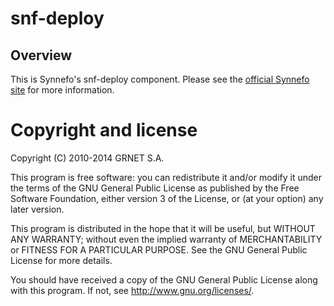 snf-deploy
==========

Overview
--------

This is Synnefo's snf-deploy component. Please see the [official Synnefo
site](http://www.synnefo.org) for more information.


Copyright and license
=====================

Copyright (C) 2010-2014 GRNET S.A.

This program is free software: you can redistribute it and/or modify
it under the terms of the GNU General Public License as published by
the Free Software Foundation, either version 3 of the License, or
(at your option) any later version.

This program is distributed in the hope that it will be useful,
but WITHOUT ANY WARRANTY; without even the implied warranty of
MERCHANTABILITY or FITNESS FOR A PARTICULAR PURPOSE.  See the
GNU General Public License for more details.

You should have received a copy of the GNU General Public License
along with this program.  If not, see <http://www.gnu.org/licenses/>.
